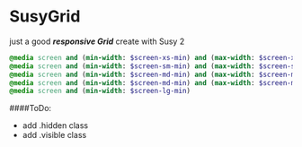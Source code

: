SusyGrid
========

just a good ***responsive Grid*** create with Susy 2

```sass
@media screen and (min-width: $screen-xs-min) and (max-width: $screen-xs-max)
@media screen and (min-width: $screen-sm-min) and (max-width: $screen-sm-max)
@media screen and (min-width: $screen-md-min) and (max-width: $screen-md-max)
@media screen and (min-width: $screen-md-min) and (max-width: $screen-md-max)
@media screen and (min-width: $screen-lg-min)
```

####ToDo:
  - add .hidden class
  - add .visible class
